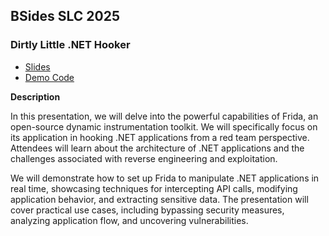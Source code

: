 ## BSides SLC 2025
### Dirtly Little .NET Hooker 

- [Slides](./bsides_slc_2025/2025BSides_Dirty_Little_DotNet_Hooker.pdf)
- [Demo Code](./bsides_slc_2025/demo_code/)

**Description**

In this presentation, we will delve into the powerful capabilities of Frida, an open-source dynamic instrumentation toolkit. We will specifically focus on its application in hooking .NET applications from a red team perspective. Attendees will learn about the architecture of .NET applications and the challenges associated with reverse engineering and exploitation.

We will demonstrate how to set up Frida to manipulate .NET applications in real time, showcasing techniques for intercepting API calls, modifying application behavior, and extracting sensitive data. The presentation will cover practical use cases, including bypassing security measures, analyzing application flow, and uncovering vulnerabilities.
